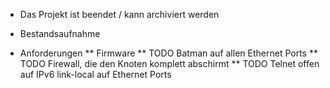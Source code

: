 * Das Projekt ist beendet / kann archiviert werden

* Bestandsaufnahme
* Anforderungen
** Firmware
** TODO Batman auf allen Ethernet Ports
** TODO Firewall, die den Knoten komplett abschirmt
** TODO Telnet offen auf IPv6 link-local auf Ethernet Ports
